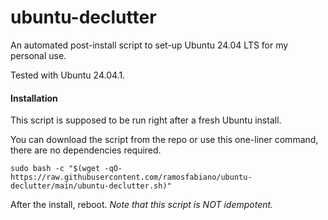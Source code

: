 # ubuntu-declutter
  
An automated post-install script to set-up Ubuntu 24.04 LTS for my personal use.

Tested with Ubuntu 24.04.1.

#### Installation

This script is supposed to be run right after a fresh Ubuntu install.

You can download the script from the repo or use this one-liner command, there are no dependencies required.

`sudo bash -c "$(wget -qO- https://raw.githubusercontent.com/ramosfabiano/ubuntu-declutter/main/ubuntu-declutter.sh)"`

After the install, reboot. *Note that this script is NOT idempotent.*
